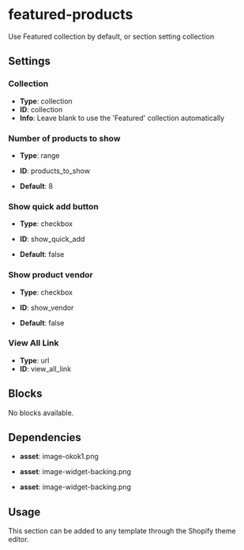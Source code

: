 # featured-products

Use Featured collection by default, or section setting collection

## Settings


### Collection
- **Type**: collection
- **ID**: collection
- **Info**: Leave blank to use the 'Featured' collection automatically


### Number of products to show
- **Type**: range
- **ID**: products_to_show

- **Default**: 8

### Show quick add button
- **Type**: checkbox
- **ID**: show_quick_add

- **Default**: false

### Show product vendor
- **Type**: checkbox
- **ID**: show_vendor

- **Default**: false

### View All Link
- **Type**: url
- **ID**: view_all_link




## Blocks

No blocks available.

## Dependencies


- **asset**: image-okok1.png

- **asset**: image-widget-backing.png

- **asset**: image-widget-backing.png


## Usage

This section can be added to any template through the Shopify theme editor.


